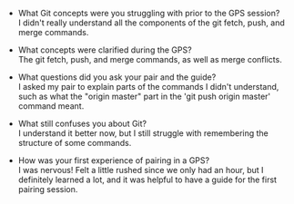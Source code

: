 * What Git concepts were you struggling with prior to the GPS session?  
I didn't really understand all the components of the git fetch, push, and merge commands.

* What concepts were clarified during the GPS?  
The git fetch, push, and merge commands, as well as merge conflicts.

* What questions did you ask your pair and the guide?  
I asked my pair to explain parts of the commands I didn't understand, such as what the "origin master" part in the 'git push origin master' command meant. 

* What still confuses you about Git?  
I understand it better now, but I still struggle with remembering the structure of some commands.

* How was your first experience of pairing in a GPS?  
I was nervous! Felt a little rushed since we only had an hour, but I definitely learned a lot, and it was helpful to have a guide for the first pairing session. 